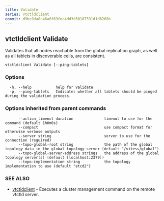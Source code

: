 ```yaml
---
title: Validate
series: vtctldclient
commit: d9bc0da8c46a6f69fec4dd3d50187501d1d6268b
---
```

## vtctldclient Validate

Validates that all nodes reachable from the global replication graph, as well as all tablets in discoverable cells, are consistent.

```
vtctldclient Validate [--ping-tablets]
```

### Options

```
  -h, --help           help for Validate
  -p, --ping-tablets   Indicates whether all tablets should be pinged during the validation process.
```

### Options inherited from parent commands

```
      --action_timeout duration              timeout to use for the command (default 1h0m0s)
      --compact                              use compact format for otherwise verbose outputs
      --server string                        server to use for the connection (required)
      --topo-global-root string              the path of the global topology data in the global topology server (default "/vitess/global")
      --topo-global-server-address strings   the address of the global topology server(s) (default [localhost:2379])
      --topo-implementation string           the topology implementation to use (default "etcd2")
```

### SEE ALSO

* [vtctldclient](../)	 - Executes a cluster management command on the remote vtctld server.

